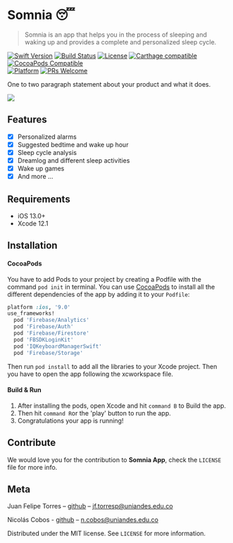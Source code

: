 # Somnia 😴
> Somnia is an app that helps you in the process of sleeping and waking up and provides a complete and personalized sleep cycle.

[![Swift Version][swift-image]][swift-url]
[![Build Status][travis-image]][travis-url]
[![License][license-image]][license-url]
[![Carthage compatible](https://img.shields.io/badge/Carthage-compatible-4BC51D.svg?style=flat)](https://github.com/Carthage/Carthage)
[![CocoaPods Compatible](https://img.shields.io/cocoapods/v/EZSwiftExtensions.svg)](https://img.shields.io/cocoapods/v/LFAlertController.svg)  
[![Platform](https://img.shields.io/cocoapods/p/LFAlertController.svg?style=flat)](http://cocoapods.org/pods/LFAlertController)
[![PRs Welcome](https://img.shields.io/badge/PRs-welcome-brightgreen.svg?style=flat-square)](http://makeapullrequest.com)

One to two paragraph statement about your product and what it does.

![](header.png)

## Features

- [x] Personalized alarms
- [x] Suggested bedtime and wake up hour
- [x] Sleep cycle analysis
- [x] Dreamlog and different sleep activities
- [x] Wake up games
- [x] And more ...

## Requirements

- iOS 13.0+
- Xcode 12.1

## Installation

#### CocoaPods

You have to add Pods to your project by creating a Podfile with the command `pod init` in terminal. You can use [CocoaPods](http://cocoapods.org/) to install all the different dependencies of the app by adding it to your `Podfile`:

```ruby
platform :ios, '9.0'
use_frameworks!
  pod 'Firebase/Analytics'
  pod 'Firebase/Auth'
  pod 'Firebase/Firestore'
  pod 'FBSDKLoginKit'
  pod 'IQKeyboardManagerSwift'
  pod 'Firebase/Storage'

```

Then run `pod install` to add all the libraries to your Xcode project. Then you have to open the app following the xcworkspace file.

#### Build & Run
1. After installing the pods, open Xcode and hit `command B` to Build the app.
2. Then hit `command R`or the 'play' button to run the app.
3. Congratulations your app is running!

## Contribute

We would love you for the contribution to **Somnia App**, check the ``LICENSE`` file for more info.

## Meta

Juan Felipe Torres – [github](https://github.com/jftorresp?) – jf.torresp@uniandes.edu.co

Nicolás Cobos - [github](https://github.com/ncobos?) – n.cobos@uniandes.edu.co

Distributed under the MIT license. See ``LICENSE`` for more information.


[swift-image]:https://img.shields.io/badge/swift-5.0-orange.svg
[swift-url]: https://swift.org/
[license-image]: https://img.shields.io/badge/License-MIT-blue.svg
[license-url]: LICENSE
[travis-image]: https://img.shields.io/travis/dbader/node-datadog-metrics/master.svg?style=flat-square
[travis-url]: https://travis-ci.org/dbader/node-datadog-metrics
[codebeat-image]: https://codebeat.co/badges/c19b47ea-2f9d-45df-8458-b2d952fe9dad
[codebeat-url]: https://codebeat.co/projects/github-com-vsouza-awesomeios-com
